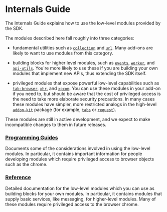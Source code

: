 # Internals Guide #

The Internals Guide explains how to use the low-level modules provided
by the SDK.

The modules described here fall roughly into three categories:

* fundamental utilities such as
[`collection`](packages/api-utils/docs/collection.html) and
[`url`](packages/api-utils/docs/url.html). Many
add-ons are likely to want to use modules from this category.

* building blocks for higher level modules, such as [`events`](packages/api-utils/docs/events.html),
[`worker`](packages/api-utils/docs/content/worker.html), and
[`api-utils`](packages/api-utils/docs/api-utils.html).
You're more likely to use these if you are building your own modules that
implement new APIs, thus extending the SDK itself.

* privileged modules that expose powerful low-level capabilities such as
[`tab-browser`](packages/api-utils/docs/tab-browser.html),
[`xhr`](packages/api-utils/docs/xhr.html), and
[`xpcom`](packages/api-utils/docs/xpcom.html). You can
use these modules in your add-on if you need to, but should be aware that
the cost of privileged access is the need to take more elaborate security
precautions. In many cases these modules
have simpler, more restricted analogs in the high-level
[`addon-kit`](packages/addon-kit/addon-kit.html)
package (for example, [`tabs`](packages/addon-kit/docs/tabs.html) or
[`request`](packages/addon-kit/docs/request.html)).

These modules are still in active development, and we expect to make
incompatible changes to them in future releases.

### [Programming Guides](dev-guide/module-development/guides.html) ###
Documents some of the considerations involved in using the low-level modules.
In particular, it contains important information for people developing
modules which require privileged access to browser objects such as the chrome.

### [Reference](dev-guide/module-development/reference.html) ###
Detailed documentation for the low-level modules which you can use as building
blocks for your own modules. In particular, it contains modules that supply
basic services, like messaging, for higher-level modules. Many of these modules
require privileged access to the browser chrome.
